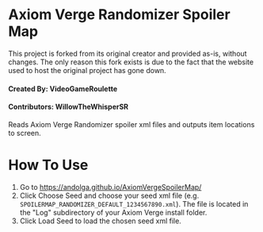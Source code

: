# Axiom Verge Randomizer Spoiler Map

This project is forked from its original creator and provided as-is, without changes.
The only reason this fork exists is due to the fact that the website used to host the original project has gone down.

#### Created By: VideoGameRoulette
#### Contributors: WillowTheWhisperSR

Reads Axiom Verge Randomizer spoiler xml files and outputs item locations to screen.

# How To Use

1. Go to https://andolga.github.io/AxiomVergeSpoilerMap/
2. Click Choose Seed and choose your seed xml file (e.g. `SPOILERMAP_RANDOMIZER_DEFAULT_1234567890.xml`). The file is located in the "Log" subdirectory of your Axiom Verge install folder.
3. Click Load Seed to load the chosen seed xml file.
